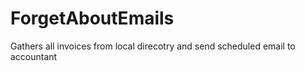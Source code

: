# ForgetAboutEmails

Gathers all invoices from local direcotry and send scheduled email to accountant

